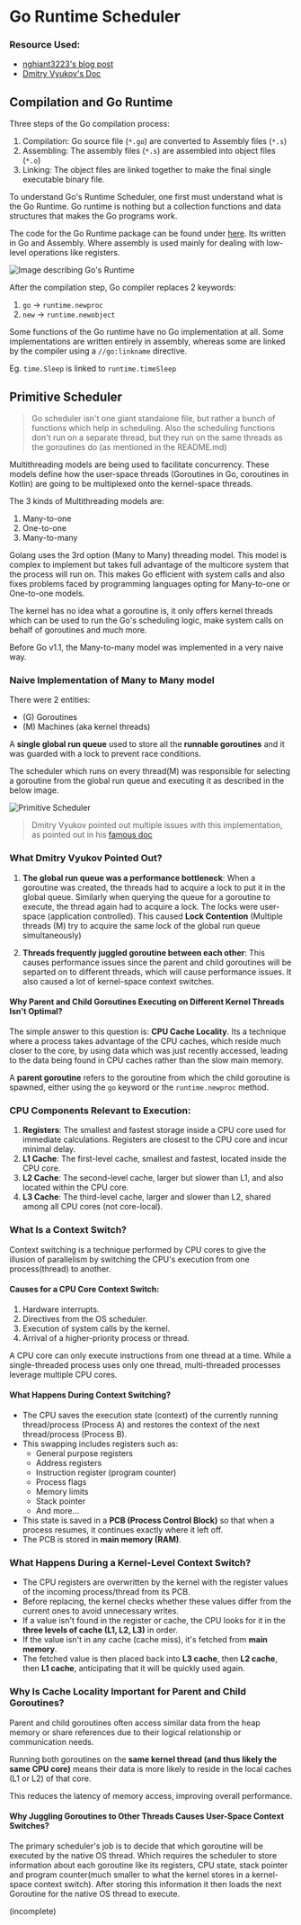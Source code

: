 # Go Runtime Scheduler

### Resource Used: 
- [nghiant3223's blog post](https://nghiant3223.github.io/2025/04/15/go-scheduler.html)
- [Dmitry Vyukov's Doc](https://docs.google.com/document/d/1TTj4T2JO42uD5ID9e89oa0sLKhJYD0Y_kqxDv3I3XMw/edit?tab=t.0#heading=h.mmq8lm48qfcw)

## Compilation and Go Runtime

Three steps of the Go compilation process:
1. Compilation: Go source file (`*.go`) are converted to Assembly files (`*.s`)
2. Assembling: The assembly files (`*.s`) are assembled into object files (`*.o`)
3. Linking: The object files are linked together to make the final single executable binary file.

To understand Go's Runtime Scheduler, one first must understand what is the Go Runtime. Go runtime is nothing but a collection
functions and data structures that makes the Go programs work. 

The code for the Go Runtime package can be found under [here](/usr/lib/go/src/runtime). Its written in Go and Assembly.
Where assembly is used mainly for dealing with low-level operations like registers.

![Image describing Go's Runtime](../images/go_runtime_relationship.png)

After the compilation step, Go compiler replaces 2 keywords:
1. `go` -> `runtime.newproc`
2. `new` -> `runtime.newobject`

Some functions of the Go runtime have no Go implementation at all. Some implementations are written entirely in assembly, 
whereas some are linked by the compiler using a `//go:linkname` directive.

Eg. `time.Sleep` is linked to `runtime.timeSleep`


## Primitive Scheduler
> Go scheduler isn't one giant standalone file, but rather a bunch of functions which help in scheduling.
> Also the scheduling functions don't run on a separate thread, but they run on the same threads as the goroutines do (as mentioned in the README.md)

Multithreading models are being used to facilitate concurrency. These models define how the user-space threads (Goroutines in Go, coroutines in Kotlin) are
going to be multiplexed onto the kernel-space threads.

The 3 kinds of Multithreading models are:
1. Many-to-one
2. One-to-one
3. Many-to-many

Golang uses the 3rd option (Many to Many) threading model. This model is complex to implement but takes full advantage of the multicore system that 
the process will run on. This makes Go efficient with system calls and also fixes problems faced by programming languages opting for Many-to-one or One-to-one models.

The kernel has no idea what a goroutine is, it only offers kernel threads which can be used to run the Go's scheduling logic, make system calls on behalf of goroutines and much more.
 
Before Go v1.1, the Many-to-many model was implemented in a very naive way.

### Naive Implementation of Many to Many model

There were 2 entities:
- (G) Goroutines
- (M) Machines (aka kernel threads)

A **single global run queue** used to store all the **runnable goroutines** and it was guarded with a lock to prevent race conditions.

The scheduler which runs on every thread(M) was responsible for selecting a goroutine from the global run queue and executing it as described in the below image.

![Primitive Scheduler](../images/primitive_scheduler.png)

> Dmitry Vyukov pointed out multiple issues with this implementation, as pointed out in his [famous doc](https://docs.google.com/document/d/1TTj4T2JO42uD5ID9e89oa0sLKhJYD0Y_kqxDv3I3XMw/edit?tab=t.0#heading=h.mmq8lm48qfcw)

### What Dmitry Vyukov Pointed Out?
1. **The global run queue was a performance bottleneck**: When a goroutine was created, the threads had to acquire a lock to put it in the global queue. Similarly when querying the queue for a goroutine to execute, the thread again had to acquire a lock. The locks were user-space (application controlled). This caused **Lock Contention** (Multiple threads (M) try to acquire the same lock of the global run queue simultaneously)

2. **Threads frequently juggled goroutine between each other**: This causes performance issues since the parent and child goroutines will be separted on to different threads, which will cause performance issues. It also caused a lot of kernel-space context switches.

#### Why Parent and Child Goroutines Executing on Different Kernel Threads Isn't Optimal?

The simple answer to this question is: **CPU Cache Locality**. Its a technique where a process takes advantage of the CPU caches,
which reside much closer to the core, by using data which was just recently accessed, leading to the data being found in CPU caches
rather than the slow main memory.

A **parent goroutine** refers to the goroutine from which the child goroutine is spawned, either using the `go` keyword or the `runtime.newproc` method.

### CPU Components Relevant to Execution:
1. **Registers**: The smallest and fastest storage inside a CPU core used for immediate calculations. Registers are closest to the CPU core and incur minimal delay.
2. **L1 Cache**: The first-level cache, smallest and fastest, located inside the CPU core.
3. **L2 Cache**: The second-level cache, larger but slower than L1, and also located within the CPU core.
4. **L3 Cache**: The third-level cache, larger and slower than L2, shared among all CPU cores (not core-local).

### What Is a Context Switch?

Context switching is a technique performed by CPU cores to give the illusion of parallelism by switching the CPU's execution from one process(thread) to another.

#### Causes for a CPU Core Context Switch:
1. Hardware interrupts.
2. Directives from the OS scheduler.
3. Execution of system calls by the kernel.
4. Arrival of a higher-priority process or thread.

A CPU core can only execute instructions from one thread at a time. While a single-threaded process uses only one thread, multi-threaded processes leverage multiple CPU cores.

#### What Happens During Context Switching?

- The CPU saves the execution state (context) of the currently running thread/process (Process A) and restores the context of the next thread/process (Process B).
- This swapping includes registers such as:
  - General purpose registers
  - Address registers
  - Instruction register (program counter)
  - Process flags
  - Memory limits
  - Stack pointer
  - And more...
- This state is saved in a **PCB (Process Control Block)** so that when a process resumes, it continues exactly where it left off.
- The PCB is stored in **main memory (RAM)**.

### What Happens During a Kernel-Level Context Switch?

- The CPU registers are overwritten by the kernel with the register values of the incoming process/thread from its PCB.
- Before replacing, the kernel checks whether these values differ from the current ones to avoid unnecessary writes.
- If a value isn't found in the register or cache, the CPU looks for it in the **three levels of cache (L1, L2, L3)** in order.
- If the value isn't in any cache (cache miss), it's fetched from **main memory**.
- The fetched value is then placed back into **L3 cache**, then **L2 cache**, then **L1 cache**, anticipating that it will be quickly used again.

### Why Is Cache Locality Important for Parent and Child Goroutines?

Parent and child goroutines often access similar data from the heap memory or share references due to their logical relationship or communication needs.

Running both goroutines on the **same kernel thread (and thus likely the same CPU core)** means their data is more likely to reside in the local caches (L1 or L2) of that core.

This reduces the latency of memory access, improving overall performance.

#### Why Juggling Goroutines to Other Threads Causes User-Space Context Switches?

The primary scheduler's job is to decide that which goroutine will be executed by the native OS thread. Which 
requires the scheduler to store information about each goroutine like its registers, CPU state, stack pointer and program counter(much smaller
to what the kernel stores in a kernel-space context switch). After storing this information it then loads the next Goroutine for the native OS thread to execute.

(incomplete)


